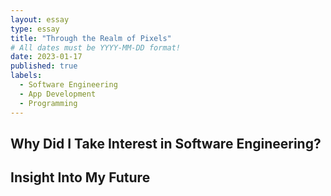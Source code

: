 ```yaml
---
layout: essay
type: essay
title: "Through the Realm of Pixels"
# All dates must be YYYY-MM-DD format!
date: 2023-01-17
published: true
labels:
  - Software Engineering
  - App Development
  - Programming
---
```


## Why Did I Take Interest in Software Engineering?


## Insight Into My Future


